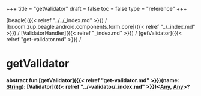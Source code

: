 +++
title = "getValidator"
draft = false
toc = false
type = "reference"
+++

[beagle]({{< relref "../../_index.md" >}}) / [br.com.zup.beagle.android.components.form.core]({{< relref "../_index.md" >}}) / [ValidatorHandler]({{< relref "_index.md" >}}) / [getValidator]({{< relref "get-validator.md" >}}) / 



# getValidator  
  
<b><b>abstract fun [getValidator]({{< relref "get-validator.md" >}})(name: [String](https://kotlinlang.org/api/latest/jvm/stdlib/kotlin/-string/index.html)): [Validator]({{< relref "../-validator/_index.md" >}})<[Any](https://kotlinlang.org/api/latest/jvm/stdlib/kotlin/-any/index.html), [Any](https://kotlinlang.org/api/latest/jvm/stdlib/kotlin/-any/index.html)>?</b></b>  



